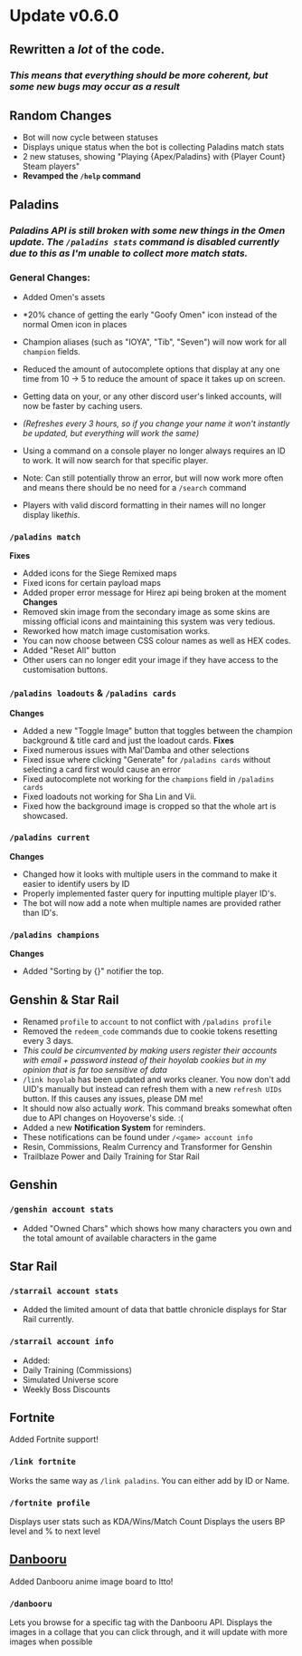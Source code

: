 # Update v0.6.0

## Rewritten a *lot* of the code.
### *This means that everything should be more coherent, but some new bugs may occur as a result*
## Random Changes
- Bot will now cycle between statuses
 - Displays unique status when the bot is collecting Paladins match stats
 - 2 new statuses, showing "Playing {Apex/Paladins} with {Player Count} Steam players"
- **Revamped the `/help` command**
## Paladins
### *Paladins API is still broken with some new things in the Omen update. The `/paladins stats` command is disabled currently due to this as I'm unable to collect more match stats.*
### General Changes:
- Added Omen's assets
 - *20% chance of getting the early "Goofy Omen" icon instead of the normal Omen icon in places

- Champion aliases (such as "IOYA", "Tib", "Seven") will now work for all `champion` fields.
- Reduced the amount of autocomplete options that display at any one time from 10 -> 5 to reduce the amount of space it takes up on screen.

- Getting data on your, or any other discord user's linked accounts, will now be faster by caching users.
 - *(Refreshes every 3 hours, so if you change your name it won't instantly be updated, but everything will work the same)*
- Using a command on a console player no longer always requires an ID to work. It will now search for that specific player. 
 - Note: Can still potentially throw an error, but will now work more often and means there should be no need for a `/search` command
- Players with valid discord formatting in their names will no longer display like*this*.
### `/paladins match`
**Fixes**  
- Added icons for the Siege Remixed maps
- Fixed icons for certain payload maps
- Added proper error message for Hirez api being broken at the moment
**Changes**  
- Removed skin image from the secondary image as some skins are missing official icons and maintaining this system was very tedious.
- Reworked how match image customisation works.
 - You can now choose between CSS colour names as well as HEX codes.
 - Added "Reset All" button
 - Other users can no longer edit your image if they have access to the customisation buttons.
### `/paladins loadouts` & `/paladins cards`
**Changes**  
- Added a new "Toggle Image" button that toggles between the champion background & title card and just the loadout cards.
**Fixes**  
- Fixed numerous issues with Mal'Damba and other selections
- Fixed issue where clicking "Generate" for `/paladins cards` without selecting a card first would cause an error
- Fixed autocomplete not working for the `champions` field in `/paladins cards`
- Fixed loadouts not working for Sha Lin and Vii.
- Fixed how the background image is cropped so that the whole art is showcased.
### `/paladins current`
**Changes**  
- Changed how it looks with multiple users in the command to make it easier to identify users by ID
- Properly implemented faster query for inputting multiple player ID's.
 - The bot will now add a note when multiple names are provided rather than ID's.

### `/paladins champions`
**Changes**  
- Added "Sorting by {}" notifier the top.
## Genshin & Star Rail
- Renamed `profile` to `account` to not conflict with `/paladins profile`
- Removed the `redeem_code` commands due to cookie tokens resetting every 3 days.
 - *This could be circumvented by making users register their accounts with email + password instead of their hoyolab cookies but in my opinion that is far too sensitive of data*
- `/link hoyolab` has been updated and works cleaner. You now don't add UID's manually but instead can refresh them with a new `refresh UIDs` button. If this causes any issues, please DM me!
 - It should now also actually *work*. This command breaks somewhat often due to API changes on Hoyoverse's side. :(
- Added a new **Notification System** for reminders.
 - These notifications can be found under `/<game> account info`
 - Resin, Commissions, Realm Currency and Transformer for Genshin
 - Trailblaze Power and Daily Training for Star Rail
## Genshin
### `/genshin account stats`
- Added "Owned Chars" which shows how many characters you own and the total amount of available characters in the game
## Star Rail
### `/starrail account stats`
- Added the limited amount of data that battle chronicle displays for Star Rail currently.

### `/starrail account info`
- Added:
 - Daily Training (Commissions)
 - Simulated Universe score
 - Weekly Boss Discounts
## Fortnite
Added Fortnite support!
### `/link fortnite`
Works the same way as `/link paladins`. You can either add by ID or Name.

### `/fortnite profile`
Displays user stats such as KDA/Wins/Match Count
Displays the users BP level and % to next level

## [Danbooru](https://danbooru.donmai.us)
Added Danbooru anime image board to Itto!
### `/danbooru`
Lets you browse for a specific tag with the Danbooru API.
Displays the images in a collage that you can click through, and it will update with more images when possible
